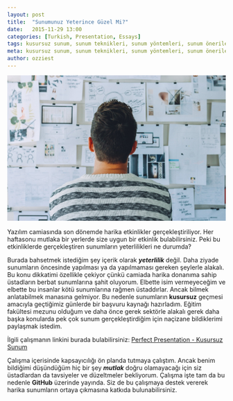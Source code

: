 ```yaml
---
layout: post
title:  "Sunumunuz Yeterince Güzel Mi?"
date:   2015-11-29 13:00
categories: [Turkish, Presentation, Essays]
tags: kusursuz sunum, sunum teknikleri, sunum yöntemleri, sunum önerileri
meta: kusursuz sunum, sunum teknikleri, sunum yöntemleri, sunum önerileri
author: ozziest
---
```


<a href="https://pixabay.com/en/concept-man-papers-person-plan-1868728/" target="_blank">
    <img src="/images/posts/09.jpg" class="center" />
</a>

Yazılım camiasında son dönemde harika etkinlikler gerçekleştiriliyor. Her haftasonu mutlaka bir yerlerde size uygun bir etkinlik bulabilirsiniz. Peki bu etkinliklerde gerçekleştiren sunumların yeterlilikleri ne durumda? 

Burada bahsetmek istediğim şey içerik olarak ***yeterlilik*** değil. Daha ziyade sunumların öncesinde yapılması ya da yapılmaması gereken şeylerle alakalı. Bu konu dikkatimi özellikle çekiyor çünkü camiada harika donanıma sahip üstadların berbat sunumlarına şahit oluyorum. Elbette isim vermeyeceğim ve elbette bu insanlar kötü sunumlarına rağmen üstaddırlar. Ancak bilmek anlatabilmek manasına gelmiyor. Bu nedenle sunumların **kusursuz** geçmesi amacıyla geçtiğimiz günlerde bir başvuru kaynağı hazırladım. Eğitim fakültesi mezunu olduğum ve daha önce gerek sektörle alakalı gerek daha başka konularda pek çok sunum gerçekleştirdiğim için naçizane bildiklerimi paylaşmak istedim. 

İlgili çalışmanın linkini burada bulabilirsiniz: [Perfect Presentation - Kusursuz Sunum](http://github.com/ozziest/perfect-presentation)

Çalışma içerisinde kapsayıcılığı ön planda tutmaya çalıştım. Ancak benim bildiğimi düşündüğüm hiç bir şey ***mutlak*** doğru olamayacağı için siz üstadlardan da tavsiyeler ve düzeltmeler bekliyorum. Çalışma işte tam da bu nedenle **GitHub** üzerinde yayında. Siz de bu çalışmaya destek vererek harika sunumların ortaya çıkmasına katkıda bulunabilirsiniz.